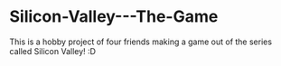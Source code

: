 Silicon-Valley---The-Game
=========================

This is a hobby project of four friends making a game out of the series called Silicon Valley! :D
